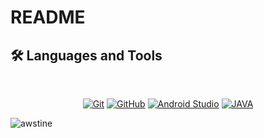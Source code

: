 # README


## 🛠 Languages and Tools
<br>
<p align="center">
<a href="https://git-scm.com/" title="Git"><img src="https://img.shields.io/badge/git-%23F05033.svg?style=for-the-badge&logo=git&logoColor=white" alt="Git"></a>
 <a href="https://github.com/" title="GitHub"><img src="https://img.shields.io/badge/github-%23121011.svg?style=for-the-badge&logo=github&logoColor=white" alt="GitHub"></a>
<a href="https://developer.android.com/studio" title="Android Studio"><img src="https://img.shields.io/badge/android%20Studio-%23999120.svg?style=for-the-badge&logo=android-studio&logoColor=white" alt="Android Studio "></a>
<!-- <a href="" title="SQL"><img src="https://img.shields.io/badge/Microsoft%20SQL%20Server-CC2927?style=for-the-badge&logo=microsoft%20sql%20server&logoColor=white" alt="SQL"></a> -->
 <a href="" title="PYTHON"><img src="https://img.shields.io/badge/pYTHON-ED8B00?style=for-the-badge&logo=python&logoColor=white" alt="JAVA"></a>
</p>

<!--<p>&nbsp;<img align="center" src="https://github-readme-stats.vercel.app/api?username=awstine&show_icons=true&locale=en" alt="mwichabe" /></p>-->

<p><img align="left" src="https://github-readme-stats.vercel.app/api/top-langs?username=christopher639&show_icons=true&locale=en&layout=compact" alt="awstine" /></p>

<!--<p><img align="center" src="https://github-readme-streak-stats.herokuapp.com/?user=awstine&" alt="awstine" /></p>-->
